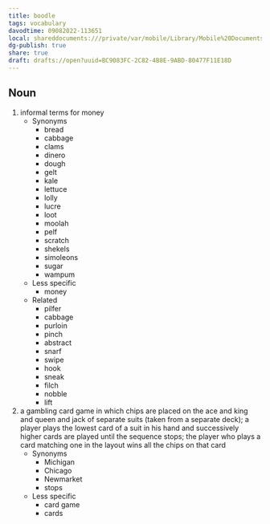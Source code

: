 ```yaml
---
title: boodle
tags: vocabulary
davodtime: 09082022-113651
local: shareddocuments:///private/var/mobile/Library/Mobile%20Documents/iCloud~md~obsidian/Documents/OBSHIDDIAN/drafts/BC9083FC-2C82-4B8E-9ABD-80477F11E18D.md
dg-publish: true
share: true
draft: drafts://open?uuid=BC9083FC-2C82-4B8E-9ABD-80477F11E18D
---
```



## Noun

1. informal terms for money
	- Synonyms
		- bread
		- cabbage
		- clams
		- dinero
		- dough
		- gelt
		- kale
		- lettuce
		- lolly
		- lucre
		- loot
		- moolah
		- pelf
		- scratch
		- shekels
		- simoleons
		- sugar
		- wampum
	- Less specific
		- money
	- Related
		- pilfer
		- cabbage
		- purloin
		- pinch
		- abstract
		- snarf
		- swipe
		- hook
		- sneak
		- filch
		- nobble
		- lift
2. a gambling card game in which chips are placed on the ace and king and queen and jack of separate suits (taken from a separate deck); a player plays the lowest card of a suit in his hand and successively higher cards are played until the sequence stops; the player who plays a card matching one in the layout wins all the chips on that card
	- Synonyms
		- Michigan
		- Chicago
		- Newmarket
		- stops
	- Less specific
		- card game
		- cards

